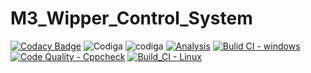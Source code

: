 # M3_Wipper_Control_System
[![Codacy Badge](https://app.codacy.com/project/badge/Grade/5d3323d5ac9f4beaa47a42b54ed25918)](https://www.codacy.com/gh/Bhargavi239/M3_Wipper_Control_System/dashboard?utm_source=github.com&amp;utm_medium=referral&amp;utm_content=Bhargavi239/M3_Wipper_Control_System&amp;utm_campaign=Badge_Grade)
![Codiga](https://api.codiga.io/project/33359/score/svg)
![codiga](https://api.codiga.io/project/33359/status/svg)
[![Analysis](https://github.com/Bhargavi239/M3_Wipper_Control_System/actions/workflows/Analysis.yml/badge.svg)](https://github.com/Bhargavi239/M3_Wipper_Control_System/actions/workflows/Analysis.yml)
[![Bulid CI - windows](https://github.com/Bhargavi239/M3_Wipper_Control_System/actions/workflows/windows.yml/badge.svg)](https://github.com/Bhargavi239/M3_Wipper_Control_System/actions/workflows/windows.yml)
[![Code Quality - Cppcheck](https://github.com/Bhargavi239/M3_Wipper_Control_System/actions/workflows/c-cpp.yml/badge.svg)](https://github.com/Bhargavi239/M3_Wipper_Control_System/actions/workflows/c-cpp.yml)
[![Build_CI - Linux](https://github.com/Bhargavi239/M3_Wipper_Control_System/actions/workflows/linux.yml/badge.svg)](https://github.com/Bhargavi239/M3_Wipper_Control_System/actions/workflows/linux.yml)
